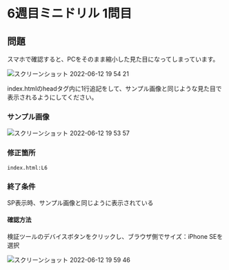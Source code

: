 # 6週目ミニドリル 1問目

## 問題
スマホで確認すると、PCをそのまま縮小した見た目になってしまっています。

![スクリーンショット 2022-06-12 19 54 21](https://user-images.githubusercontent.com/47471778/173230132-6da3dc08-4f2f-4dfe-a117-41a1ae6eee80.png)

index.htmlのheadタグ内に1行追記をして、サンプル画像と同じような見た目で表示されるようにしてください。

### サンプル画像

![スクリーンショット 2022-06-12 19 53 57](https://user-images.githubusercontent.com/47471778/173230128-b9a609aa-29c6-4ea1-be2d-57a37059f6ce.png)

### 修正箇所

`index.html:L6`

### 終了条件
SP表示時、サンプル画像と同じように表示されている

#### 確認方法
検証ツールのデバイスボタンをクリックし、ブラウザ側でサイズ：iPhone SEを選択

![スクリーンショット 2022-06-12 19 59 46](https://user-images.githubusercontent.com/47471778/173230137-dccf9d41-7a01-4c2d-b399-bd019f3f2b28.png)
